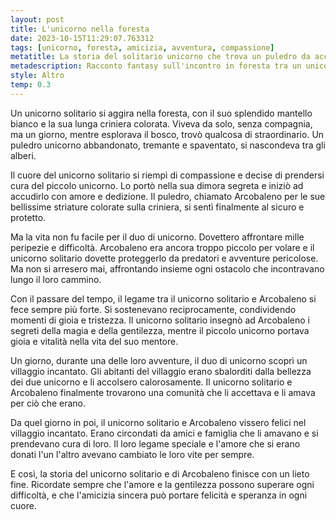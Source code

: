 ```yaml
---
layout: post
title: L'unicorno nella foresta
date: 2023-10-15T11:29:07.763312  
tags: [unicorno, foresta, amicizia, avventura, compassione]
metatitle: La storia del solitario unicorno che trova un puledro da accudire
metadescription: Racconto fantasy sull'incontro in foresta tra un unicorno solitario e un puledro unicorno da accudire, dando vita ad un'amicizia sincera tra difficoltà e magia.
style: Altro
temp: 0.3
---
```

Un unicorno solitario si aggira nella foresta, con il suo splendido mantello bianco e la sua lunga criniera colorata. Viveva da solo, senza compagnia, ma un giorno, mentre esplorava il bosco, trovò qualcosa di straordinario. Un puledro unicorno abbandonato, tremante e spaventato, si nascondeva tra gli alberi.

Il cuore del unicorno solitario si riempì di compassione e decise di prendersi cura del piccolo unicorno. Lo portò nella sua dimora segreta e iniziò ad accudirlo con amore e dedizione. Il puledro, chiamato Arcobaleno per le sue bellissime striature colorate sulla criniera, si sentì finalmente al sicuro e protetto.

Ma la vita non fu facile per il duo di unicorno. Dovettero affrontare mille peripezie e difficoltà. Arcobaleno era ancora troppo piccolo per volare e il unicorno solitario dovette proteggerlo da predatori e avventure pericolose. Ma non si arresero mai, affrontando insieme ogni ostacolo che incontravano lungo il loro cammino.

Con il passare del tempo, il legame tra il unicorno solitario e Arcobaleno si fece sempre più forte. Si sostenevano reciprocamente, condividendo momenti di gioia e tristezza. Il unicorno solitario insegnò ad Arcobaleno i segreti della magia e della gentilezza, mentre il piccolo unicorno portava gioia e vitalità nella vita del suo mentore.

Un giorno, durante una delle loro avventure, il duo di unicorno scoprì un villaggio incantato. Gli abitanti del villaggio erano sbalorditi dalla bellezza dei due unicorno e li accolsero calorosamente. Il unicorno solitario e Arcobaleno finalmente trovarono una comunità che li accettava e li amava per ciò che erano.

Da quel giorno in poi, il unicorno solitario e Arcobaleno vissero felici nel villaggio incantato. Erano circondati da amici e famiglia che li amavano e si prendevano cura di loro. Il loro legame speciale e l'amore che si erano donati l'un l'altro avevano cambiato le loro vite per sempre.

E così, la storia del unicorno solitario e di Arcobaleno finisce con un lieto fine. Ricordate sempre che l'amore e la gentilezza possono superare ogni difficoltà, e che l'amicizia sincera può portare felicità e speranza in ogni cuore.

        